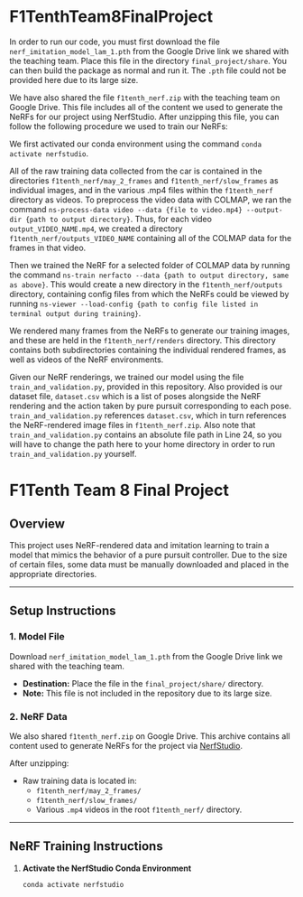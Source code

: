 # F1TenthTeam8FinalProject

In order to run our code, you must first download the file `nerf_imitation_model_lam_1.pth` from the Google Drive link we shared with the teaching team. Place this file in the directory `final_project/share`. You can then build the package as normal and run it. The `.pth` file could not be provided here due to its large size.

We have also shared the file `f1tenth_nerf.zip` with the teaching team on Google Drive. This file includes all of the content we used to generate the NeRFs for our project using NerfStudio. After unzipping this file, you can follow the following procedure we used to train our NeRFs:

We first activated our conda environment using the command `conda activate nerfstudio`.

All of the raw training data collected from the car is contained in the directories `f1tenth_nerf/may_2_frames` and `f1tenth_nerf/slow_frames` as individual images, and in the various .mp4 files within the `f1tenth_nerf` directory as videos. To preprocess the video data with COLMAP, we ran the command `ns-process-data video --data {file to video.mp4} --output-dir {path to output directory}`. Thus, for each video `output_VIDEO_NAME.mp4`, we created a directory `f1tenth_nerf/outputs_VIDEO_NAME` containing all of the COLMAP data for the frames in that video.

Then we trained the NeRF for a selected folder of COLMAP data by running the command `ns-train nerfacto --data {path to output directory, same as above}`. This would create a new directory in the `f1tenth_nerf/outputs` directory, containing config files from which the NeRFs could be viewed by running `ns-viewer --load-config {path to config file listed in terminal output during training}`.

We rendered many frames from the NeRFs to generate our training images, and these are held in the `f1tenth_nerf/renders` directory. This directory contains both subdirectories containing the individual rendered frames, as well as videos of the NeRF environments.

Given our NeRF renderings, we trained our model using the file `train_and_validation.py`, provided in this repository. Also provided is our dataset file, `dataset.csv` which is a list of poses alongside the NeRF rendering and the action taken by pure pursuit corresponding to each pose. `train_and_validation.py` references `dataset.csv`, which in turn references the NeRF-rendered image files in `f1tenth_nerf.zip`. Also note that `train_and_validation.py` contains an absolute file path in Line 24, so you will have to change the path here to your home directory in order to run `train_and_validation.py` yourself.



# F1Tenth Team 8 Final Project

## Overview

This project uses NeRF-rendered data and imitation learning to train a model that mimics the behavior of a pure pursuit controller. Due to the size of certain files, some data must be manually downloaded and placed in the appropriate directories.

---

## Setup Instructions

### 1. Model File

Download `nerf_imitation_model_lam_1.pth` from the Google Drive link we shared with the teaching team.

- **Destination:** Place the file in the `final_project/share/` directory.
- **Note:** This file is not included in the repository due to its large size.

### 2. NeRF Data

We also shared `f1tenth_nerf.zip` on Google Drive. This archive contains all content used to generate NeRFs for the project via [NerfStudio](https://docs.nerf.studio).

After unzipping:

- Raw training data is located in:
  - `f1tenth_nerf/may_2_frames/`
  - `f1tenth_nerf/slow_frames/`
  - Various `.mp4` videos in the root `f1tenth_nerf/` directory.

---

## NeRF Training Instructions

1. **Activate the NerfStudio Conda Environment**  
   ```bash
   conda activate nerfstudio

